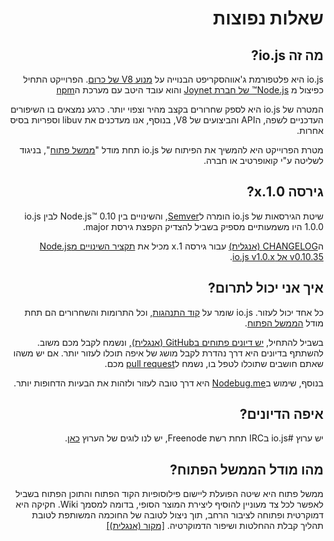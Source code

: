 <div dir="rtl" lang="he">

# שאלות נפוצות

## מה זה io.js?

io.js היא פלטפורמת ג'אווהסקריפט הבנוייה על [מנוע V8 של כרום](http://code.google.com/p/v8/). הפרוייקט התחיל כפיצול מ [Node.js™ של חברת Joynet](https://nodejs.org/) והוא עובד היטב עם מערכת ה[npm](https://www.npmjs.com/)

המטרה של io.js היא לספק שחרורים בקצב מהיר וצפוי יותר.  כרגע נמצאים בו השיפורים העדכניים לשפה, הAPI והביצועים של V8, בנוסף, אנו מעדכנים את libuv וספריות בסיס אחרות.

מטרת הפרוייקט היא להמשיך את הפיתוח של io.js תחת מודל "[ממשל פתוח](https://github.com/iojs/io.js/blob/v1.x/GOVERNANCE.md#readme)", בניגוד לשליטה ע"י קואופרטיב או חברה.


## גירסה 1.0.x?

שיטת הגירסאות של io.js הומרה ל[Semver](http://semver.org/), והשינויים בין Node.js™ 0.10 לבין io.js 1.0.0 היו משמעותיים מספיק בשביל להצדיק הקפצת גירסת major.

ה[CHANGELOG (אנגלית)](https://github.com/iojs/io.js/blob/v1.x/CHANGELOG.md) עבור גירסה 1.x מכיל את [תקציר השינויים מNode.js v0.10.35 אל io.js v1.0.x](https://github.com/iojs/io.js/blob/v1.x/CHANGELOG.md#summary-of-changes-from-nodejs-v01035-to-iojs-v100).

## איך אני יכול לתרום?

כל אחד יכול לעזור. io.js שומר על [קוד התנהגות](https://github.com/iojs/io.js/blob/v1.x/CONTRIBUTING.md#code-of-conduct), וכל התרומות והשחרורים הם תחת מודל [הממשל הפתוח](https://github.com/iojs/io.js/blob/v1.x/GOVERNANCE.md#readme).

בשביל להתחיל, [יש דיונים פתוחים בGitHub (אנגלית)](https://github.com/iojs/io.js/issues), ונשמח לקבל מכם משוב. להשתתף בדיונים היא דרך נהדרת לקבל מושג של איפה תוכלו לעזור יותר. אם יש משהו שאתם חושבים שתוכלו לטפל בו, נשמח ל[pull request](https://github.com/iojs/io.js/blob/v1.x/CONTRIBUTING.md#code-contributions) מכם.

בנוסף, שימוש ב[Nodebug.me](http://nodebug.me/) היא דרך טובה לעזור ולזהות את הבעיות הדחופות יותר.

## איפה הדיונים?

יש ערוץ #io.js בIRC תחת רשת Freenode, יש לנו לוגים של הערוץ [כאן](http://logs.libuv.org/io.js/latest).

## מהו מודל הממשל הפתוח?

ממשל פתוח היא שיטה הפועלת ליישום פילוסופיות הקוד הפתוח והתוכן הפתוח בשביל לאפשר לכל צד מעוניין להוסיף ליצירת המוצר הסופי, בדומה למסמך Wiki. חקיקה היא דמוקרטית ופתוחה לציבור הרחב, תוך ניצול לטובה של החוכמה המשותפת לטובת תהליך קבלת ההחלטות ושיפור הדמוקרטיה. [[מקור (אנגלית)]](https://en.wikipedia.org/wiki/Open-source_governance)
